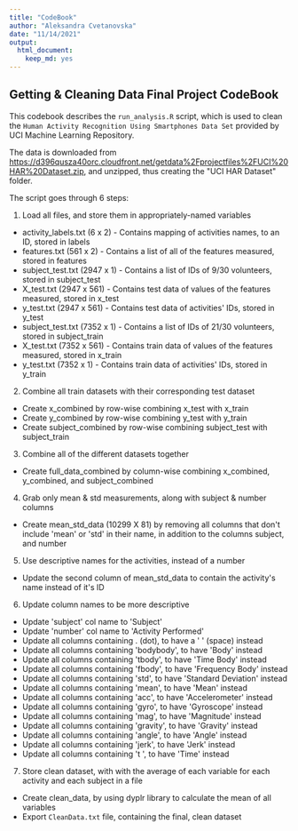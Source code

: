 ```yaml
---
title: "CodeBook"
author: "Aleksandra Cvetanovska"
date: "11/14/2021"
output: 
  html_document: 
    keep_md: yes
---
```




## Getting & Cleaning Data Final Project CodeBook

This codebook describes the `run_analysis.R` script, which is used to clean the `Human Activity Recognition Using Smartphones Data Set` provided by UCI Machine Learning Repository.

The data is downloaded from https://d396qusza40orc.cloudfront.net/getdata%2Fprojectfiles%2FUCI%20HAR%20Dataset.zip, and unzipped, thus creating the "UCI HAR Dataset" folder.

The script goes through 6 steps:

1. Load all files, and store them in appropriately-named variables 
  - activity_labels.txt (6 x 2) - Contains mapping of activities names, to an ID, stored in labels
  - features.txt (561 x 2) - Contains a list of all of the features measured, stored in features
  - subject_test.txt (2947 x 1) - Contains a list of IDs of 9/30 volunteers, stored in subject_test
  - X_test.txt (2947 x 561) - Contains test data of values of the features measured, stored in x_test
  - y_test.txt (2947 x 561) - Contains test data of activities' IDs, stored in y_test
  - subject_test.txt (7352 x 1) - Contains a list of IDs of 21/30 volunteers, stored in subject_train
  - X_test.txt (7352 x 561) - Contains train data of values of the features measured, stored in x_train
  - y_test.txt (7352 x 1) - Contains train data of activities' IDs, stored in y_train
  
2. Combine all train datasets with their corresponding test dataset
  - Create x_combined by row-wise combining x_test with x_train 
  - Create y_combined by row-wise combining y_test with y_train
  - Create subject_combined by row-wise combining subject_test with subject_train

3. Combine all of the different datasets together
  - Create full_data_combined by column-wise combining x_combined, y_combined, and subject_combined
  
4. Grab only mean & std measurements, along with subject & number columns
  - Create mean_std_data (10299 X 81) by removing all columns that don't include 'mean' or 'std' in their name, in addition to the columns subject, and number

5. Use descriptive names for the activities, instead of a number
  - Update the second column of mean_std_data to contain the activity's name instead of it's ID
  
6. Update column names to be more descriptive
  - Update 'subject' col name to 'Subject'
  - Update 'number' col name to 'Activity Performed'
  - Update all columns containing . (dot), to have a ' ' (space) instead
  - Update all columns containing 'bodybody', to have 'Body' instead
  - Update all columns containing 'tbody', to have 'Time Body' instead
  - Update all columns containing 'fbody', to have 'Frequency Body' instead
  - Update all columns containing 'std', to have 'Standard Deviation' instead
  - Update all columns containing 'mean', to have 'Mean' instead
  - Update all columns containing 'acc', to have 'Accelerometer' instead
  - Update all columns containing 'gyro', to have 'Gyroscope' instead
  - Update all columns containing 'mag', to have 'Magnitude' instead
  - Update all columns containing 'gravity', to have 'Gravity' instead
  - Update all columns containing 'angle', to have 'Angle' instead
  - Update all columns containing 'jerk', to have 'Jerk' instead
  - Update all columns containing 't ', to have 'Time' instead

7. Store clean dataset, with with the average of each variable for each activity and each subject in a file
  - Create clean_data, by using dyplr library to calculate the mean of all variables
  - Export `CleanData.txt` file, containing the final, clean dataset
